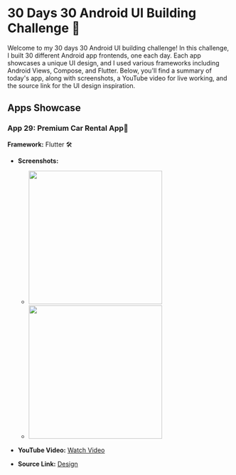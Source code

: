 # 30 Days 30 Android UI Building Challenge 🚀

Welcome to my 30 days 30 Android UI building challenge! In this challenge, I built 30 different Android app frontends, one each day. Each app showcases a unique UI design, and I used various frameworks including Android Views, Compose, and Flutter. Below, you'll find a summary of today's app, along with screenshots, a YouTube video for live working, and the source link for the UI design inspiration.

## Apps Showcase

### App 29: Premium Car Rental App📱

**Framework:** Flutter 🛠️

- **Screenshots:**
  - <img src="https://github.com/justatulcodes/day30_chat_app/assets/106759388/628fd6a3-4881-4bd2-b401-e6ee02d0f9c5" width = "300" height="300">
  - <img src="https://github.com/justatulcodes/day30_chat_app/assets/106759388/7d212b71-7d64-460f-a82b-aea5e0fb2004" width = "300" height="300">

- **YouTube Video:** [Watch Video](https://www.youtube.com/watch?v=EAws9HBF61g&ab_channel=Expeknow)
- **Source Link:** [Design](https://dribbble.com/shots/21454677-Rental-Car)


